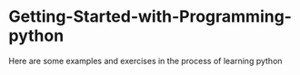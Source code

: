 # Getting-Started-with-Programming-python
Here are some examples and exercises in the process of learning python
